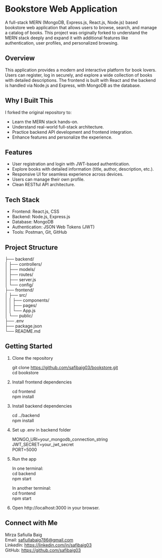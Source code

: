 # Bookstore Web Application

A full-stack MERN (MongoDB, Express.js, React.js, Node.js) based bookstore web application that allows users to browse, search, and manage a catalog of books. This project was originally forked to understand the MERN stack deeply and expand it with additional features like authentication, user profiles, and personalized browsing.

## Overview

This application provides a modern and interactive platform for book lovers. Users can register, log in securely, and explore a wide collection of books with detailed descriptions. The frontend is built with React and the backend is handled via Node.js and Express, with MongoDB as the database.

## Why I Built This

I forked the original repository to:
- Learn the MERN stack hands-on.
- Understand real-world full-stack architecture.
- Practice backend API development and frontend integration.
- Enhance features and personalize the experience.

## Features

- User registration and login with JWT-based authentication.
- Explore books with detailed information (title, author, description, etc.).
- Responsive UI for seamless experience across devices.
- Users can manage their own profile.
- Clean RESTful API architecture.

## Tech Stack

- Frontend: React.js, CSS
- Backend: Node.js, Express.js
- Database: MongoDB
- Authentication: JSON Web Tokens (JWT)
- Tools: Postman, Git, GitHub

## Project Structure

├── backend/  
│   ├── controllers/  
│   ├── models/  
│   ├── routes/  
│   ├── server.js  
│   └── config/  
├── frontend/  
│   ├── src/  
│   │   ├── components/  
│   │   ├── pages/  
│   │   └── App.js  
│   └── public/  
├── .env  
├── package.json  
└── README.md  

## Getting Started

1. Clone the repository

   git clone https://github.com/safibaig03/bookstore.git  
   cd bookstore

2. Install frontend dependencies

   cd frontend  
   npm install

3. Install backend dependencies

   cd ../backend  
   npm install

4. Set up .env in backend folder

   MONGO_URI=your_mongodb_connection_string  
   JWT_SECRET=your_jwt_secret  
   PORT=5000

5. Run the app

   In one terminal:  
   cd backend  
   npm start

   In another terminal:  
   cd frontend  
   npm start

6. Open http://localhost:3000 in your browser.

## Connect with Me

Mirza Safiulla Baig  
Email: safiullabaig786@gmail.com  
LinkedIn: https://linkedin.com/in/safibaig03  
GitHub: https://github.com/safibaig03
